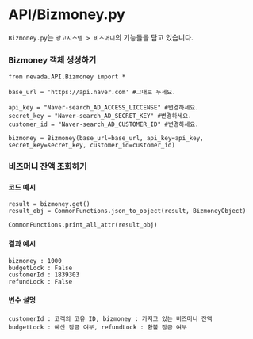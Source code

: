 # API/Bizmoney.py
`Bizmoney.py`는 `광고시스템 > 비즈머니`의 기능들을 담고 있습니다.

### Bizmoney 객체 생성하기
	from nevada.API.Bizmoney import *
	
	base_url = 'https://api.naver.com' #그대로 두세요.
	    
	api_key = "Naver-search_AD_ACCESS_LICCENSE" #변경하세요.
	secret_key = "Naver-search_AD_SECRET_KEY" #변경하세요.
	customer_id = "Naver-search_AD_CUSTOMER_ID" #변경하세요.
	    
	bizmoney = Bizmoney(base_url=base_url, api_key=api_key, secret_key=secret_key, customer_id=customer_id)
    
### 비즈머니 잔액 조회하기
#### 코드 예시
	result = bizmoney.get()
    result_obj = CommonFunctions.json_to_object(result, BizmoneyObject)

    CommonFunctions.print_all_attr(result_obj)
	
#### 결과 예시
	bizmoney : 1000
    budgetLock : False
    customerId : 1839303
    refundLock : False
	

#### 변수 설명
    customerId : 고객의 고유 ID, bizmoney : 가지고 있는 비즈머니 잔액
    budgetLock : 예산 잠금 여부, refundLock : 환불 잠금 여부 
    
